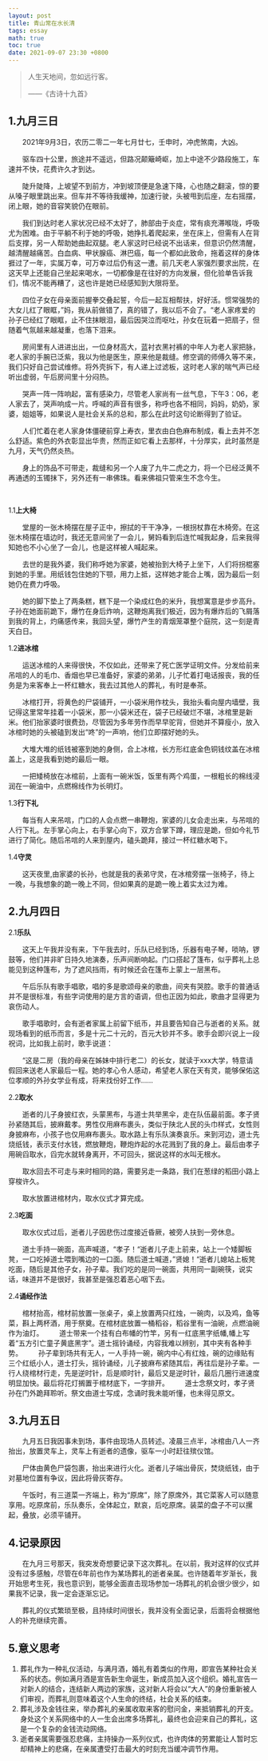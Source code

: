 ```yaml
---
layout: post
title: 青山常在水长清
tags: essay
math: true
toc: true
date: 2021-09-07 23:30 +0800
---
```




> 人生天地间，忽如远行客。
>
> ——《古诗十九首》

## 1.九月三日

&emsp;&emsp;2021年9月3日，农历二零二一年七月廿七，壬申时，冲虎煞南，大凶。

&emsp;&emsp;驱车四十公里，旅途并不遥远，但路况颠簸崎岖，加上中途不少路段施工，车速并不快，花费许久才到达。

&emsp;&emsp;陡升陡降，上坡望不到前方，冲到坡顶便是急速下降，心也随之翻滚，惊的要从嗓子眼里跳出来。但车并不等待我缓神，加速行驶，头被甩到后座，左右摇摆，闭上眼，她的音容笑貌仍在眼前。

&emsp;&emsp;我们到达时老人家状况已经不太好了，肺部由于炎症，常有痰充滞喉咙，呼吸尤为困难。由于平躺不利于她的呼吸，她挣扎着爬起来，坐在床上，但需有人在背后支撑，另一人帮助她曲起双腿。老人家这时已经说不出话来，但意识仍然清醒，越清醒越痛苦。白血病、甲状腺癌、淋巴癌，每一个都如此致命，拖着这样的身体捱过了一年，实属万幸，可万幸过后仍有这一遭。前几天老人家强烈要求出院，在这天早上还能自己坐起来喝水，一切都像是在往好的方向发展，但化验单告诉我们，情况不能再糟了，这也许是她已经感知到大限将至。

&emsp;&emsp;四位子女在母亲面前握拳交叠起誓，今后一起互相帮扶，好好活。惯常强势的大女儿红了眼眶，”妈，我从前做错了，真的错了，我以后不会了。“老人家疼爱的孙子已经红了眼眶，止不住抹眼泪，最后因哭泣而呕吐，孙女在玩着一把扇子，但随着气氛越来越凝重，也落下泪来。

&emsp;&emsp;房间里有人进进出出，一位身材高大，蓝衬衣黑衬裤的中年人为老人家把脉，老人家的手腕已泛紫，我以为他是医生，原来他是裁缝。修空调的师傅久等不来，我们只好自己尝试维修。将外壳拆下，有人递上过滤板，这时老人家的喘气声已经听出虚弱，午后房间里十分闷热。

&emsp;&emsp;哭声一阵一阵响起，富有感染力，尽管老人家尚有一丝气息，下午3：06，老人家去了，哭声响成一片。呼喊的声音有很多，称呼也各不相同，妈妈，奶奶，家婆，姐姐等，如果说人是社会关系的总和，那么在此时这句论断得到了验证。

&emsp;&emsp;人们忙着在老人家身体僵硬前穿上寿衣，里衣由白色麻布制成，看上去并不怎么舒适。紫色的外衣彰显出华贵，然而正如它看上去那样，十分厚实，此时虽然是九月，天气仍然炎热。

&emsp;&emsp;身上的饰品不可带走，裁缝和另一个人废了九牛二虎之力，将一个已经泛黄不再通透的玉镯抹下，另外还有一串佛珠。看来佛祖只管来生不念今生。

&emsp;&emsp;

1.1**上大椅**

&emsp;&emsp;堂屋的一张木椅摆在屋子正中，擦拭的干干净净，一根拐杖靠在木椅旁。在这张木椅摆在墙边时，我还无意间坐了一会儿，舅妈看到后连忙喊我起身，后来我得知她也不小心坐了一会儿，也是这样被人喊起来。

&emsp;&emsp;去世的是我外婆，我们称呼她为家婆，她被抬到大椅子上坐下，人们将拐棍塞到她的手里。用纸钱包住她的下颚，用力上抵，这样她才能合上嘴，因为最后一刻她仍在费力呼吸。

&emsp;&emsp;她的脚下垫上了两条糕，糕下是一个染成红色的米升，我想寓意是步步高升。子孙在她面前跪下，爆竹在身后炸响，这鞭炮离我们极近，因为有爆炸后的飞屑落到我的背上，灼痛感传来，我回头望，爆竹产生的青烟笼罩整个庭院，这一刻是青天白日。

1.2**进冰棺**

&emsp;&emsp;运送冰棺的人来得很快，不仅如此，还带来了死亡医学证明文件。分发给前来吊唁的人的毛巾、香烟也早已准备好，家婆的弟弟，儿子忙着打电话报丧，我的任务是为来客奉上一杯红糖水，我去过其他人的葬礼，有时是奉茶。

&emsp;&emsp;冰棺打开，将黄色的尸袋铺开，一小袋米用作枕头，我抬头看向屋内墙壁，我记得这里常年挂着一小袋米，那一小袋米还在，袋子已经破烂不堪，冰棺里是新米。他们抬家婆时很费劲，尽管因为多年劳作而早早驼背，但她并不算瘦小，放入冰棺时她的头被磕到发出“咚”的一声响，他们立即摆好她的头。

&emsp;&emsp;大堆大堆的纸钱被塞到她的身侧，合上冰棺，长方形红底金色铜钱纹盖在冰棺盖上，这是我看到她的最后一眼。

&emsp;&emsp;一把矮椅放在冰棺前，上面有一碗米饭，饭里有两个鸡蛋，一根粗长的棉线浸润在一碗油中，点燃棉线作为长明灯。

1.3**行下礼**

&emsp;&emsp;每当有人来吊唁，门口的人会点燃一串鞭炮，家婆的儿女会走出来，与吊唁的人行下礼。左手掌心向上，右手掌心向下，双方合掌下蹲，理应是跪，但如今礼节进行了简化。随后吊唁的人来到屋内，磕头跪拜，接过一杯红糖水喝下。

1.4**守灵**

&emsp;&emsp;这天夜里,由家婆的长孙，也就是我的表弟守灵，在冰棺旁摆一张椅子，待上一晚，与我想象的跪一晚上不同，但如果真的是跪一晚上着实太过为难。





## 2.九月四日

2.1**乐队**

&emsp;&emsp;这天上午我并没有来，下午我去时，乐队已经到场，乐器有电子琴，唢呐，锣鼓等，他们并非旷日持久地演奏，乐声间断响起。门口搭起了篷布，似乎葬礼上总能见到这种篷布，为了遮风挡雨，有时候还会在篷布上蒙上一层黑布。

&emsp;&emsp;午后乐队有歌手唱歌，唱的多是歌颂母亲的歌曲，间夹有哭腔。歌手的普通话并不是很标准，有些字词使用的是方言的语调，但也正因为如此，歌曲才显得更为哀伤动人。

&emsp;&emsp;歌手唱歌时，会有逝者家属上前留下纸币，并且要告知自己与逝者的关系。就现场看到的纸币而言，多是十元二十元的，百元大钞并不多。歌手会即兴说上一段祝词，比如我上前时，歌手说道：

&emsp;&emsp;“这是二房（我的母亲在姊妹中排行老二）的长女，就读于xxx大学，特意请假回来送老人家最后一程。她的孝心令人感动，希望老人家在天有灵，能够保佑这位孝顺的外孙女学业有成，将来找份好工作……

2.2**取水**

&emsp;&emsp;逝者的儿子身披红衣，头蒙黑布，与道士共举黑伞，走在队伍最前面。孝子贤孙紧随其后，披麻戴孝。男性仅用麻布裹头，类似于陕北人民的头巾样式，女性则身披麻布，小孩子也仅用麻布裹头。取水路上有乐队演奏哀乐。来到河边，道士先烧纸钱，表示支付水钱，燃放鞭炮，鞭炮炸起的水花溅到了我的身上。最后由孝子用碗舀取水，舀完水就转身离开，不可回头，据说这样的水叫无根水。

&emsp;&emsp;取水回去不可走与来时相同的路，需要另走一条路，我们在葱绿的稻田小路上穿梭许久。

&emsp;&emsp;取水放置进棺材内，取水仪式才算完成。

2.3**吃面**

&emsp;&emsp;取水仪式过后，逝者儿子因悲伤过度接近昏厥，被旁人扶到一旁休息。

&emsp;&emsp;道士手持一碗面，高声喊道，“孝子！“逝者儿子走上前来，站上一个矮脚板凳，一口吃掉道士喂到嘴边的一口面。随后道士喊道，”贤媳！“逝者儿媳站上板凳吃面，随后是其他子女，孙子辈。我们吃的是同一碗面，共用同一副碗筷，说实话，味道并不是很好，我甚至是强忍着恶心咽下去。

2.4**诵经作法**

&emsp;&emsp;棺材抬高，棺材前放置一张桌子，桌上放置两只红烛，一碗肉，以及鸡，鱼等菜，斟上两杯酒，用于祭奠。在棺材底放置一桶稻谷，稻谷里有一油碗，点燃油碗作为油灯。
&emsp;&emsp;道士带来一个挂有白布幡的竹竿，另有一红底黑字纸幡,幡上写着“五方引亡童子黄底黑字”。道士摇铃诵经，内容我难以辨别，其中夹有各种手势。
&emsp;&emsp;孙子辈到场共有无人，一人手持一碗，碗内中心有红烛，碗的边缘贴有三个红纸小人，道士打头，摇铃诵经，儿子披麻布紧随其后，再往后是孙子辈。一行人绕棺材行走，先是逆时针，后是顺时针，最后又是逆时针，最后几圈行进速度明显加快。最后将花灯搁置于棺材底下，一字排开。
&emsp;&emsp;道士念祭文时，孝子贤孙在门外跪拜聆听。祭文由道士写成，念诵时我未能听懂，也未得见原文。

## 3.九月五日

&emsp;&emsp;九月五日我因事未到场，事件由现场人员转述。凌晨三点半，冰棺由八人一齐抬出，放置灵车上，灵车上有逝者的遗像，驱车一小时赶往殡仪馆。

&emsp;&emsp;尸体由黄色尸袋包裹，抬出来进行火化。逝者儿子端出骨灰，焚烧纸钱，由于对墓地位置有争议，因此将骨灰寄存。

&emsp;&emsp;午饭时，有三道菜一齐端上，称为“原席”，除了原席外，其它菜客人可以随意享用。吃原席前，乐队奏乐，全体起立，默哀，后吃原席。装菜的盘子不可以摞起，叠放，必须平铺开。

## 4.记录原因

&emsp;&emsp;在九月三号那天，我突发奇想要记录下这次葬礼。在以前，我对这样的仪式并没有过多感触，尽管在6年前也作为某场葬礼的逝者亲属。也许随着年岁渐长，我开始思考生死，我也意识到，能够全面直击现场参加一场葬礼的机会很少很少，如果我不记录，我一定会逐渐忘记。

&emsp;&emsp;葬礼的仪式繁琐至极，且持续时间很长，我并没有全面记录，后面将会根据他人的补充继续完善。

## 5.意义思考

1. 葬礼作为一种礼仪活动，与满月酒，婚礼有着类似的作用，即宣告某种社会关系的状态。例如满月酒是宣告新生命诞生，新成员加入这个组织。婚礼宣告一对新人的结合，连结新人两边的家族，这对新人将会以“大人”的身份重新被人们审视，而葬礼则意味着这个人生命的终结，社会关系的结束。
2. 葬礼涉及金钱往来，举办葬礼的亲属收取来客的慰问金，来抵销葬礼的开支。身处这个关系网络中的人一生会出席多场葬礼，最终也会迎来自己的葬礼，这是一个复杂的金钱流动网络。
3. 逝者亲属需要强忍悲痛，主持操办一系列仪式，也许肉体的劳累能让人暂时忘却精神上的悲痛，在亲属遭受打击最大的时刻充当缓冲调节作用。









